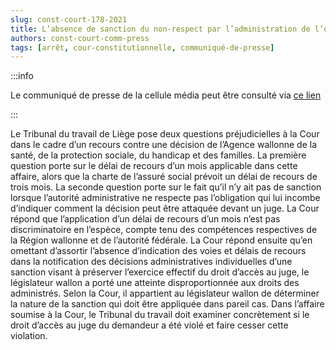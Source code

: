 ```yaml
---   
slug: const-court-178-2021
title: L’absence de sanction du non-respect par l’administration de l’obligation d’indiquer les voies et délais de recours lors de la notification d’une décision individuelle est inconstitutionnelle
authors: const-court-comm-press
tags: [arrêt, cour-constitutionnelle, communiqué-de-presse]
---
```


:::info

Le communiqué de presse de la cellule média peut être consulté via [ce lien](https://www.const-court.be/public/f/2021/2021-178f-info.pdf) 

:::

Le Tribunal du travail de Liège pose deux questions préjudicielles à la Cour dans le cadre d’un recours contre une décision de l’Agence wallonne de la santé, de la protection sociale, du handicap et des familles. La première question porte sur le délai de recours d’un mois applicable dans cette affaire, alors que la charte de l’assuré social prévoit un délai de recours de trois mois. La seconde question porte sur le fait qu’il n’y ait pas de sanction lorsque l’autorité administrative ne respecte pas l’obligation qui lui incombe d’indiquer comment la décision peut être attaquée devant un juge.La Cour répond que l’application d’un délai de recours d’un mois n’est pas discriminatoire en l’espèce, compte tenu des compétences respectives de la Région wallonne et de l’autorité fédérale. La Cour répond ensuite qu’en omettant d’assortir l’absence d’indication des voies et délais de recours dans la notification des décisions administratives individuelles d’une sanction visant à préserver l’exercice effectif du droit d’accès au juge, le législateur wallon a porté une atteinte disproportionnée aux droits des administrés. Selon la Cour, il appartient au législateur wallon de déterminer la nature de la sanction qui doit être appliquée dans pareil cas. Dans l’affaire soumise à la Cour, le Tribunal du travail doit examiner concrètement si le droit d’accès au juge du demandeur a été violé et faire cesser cette violation.
